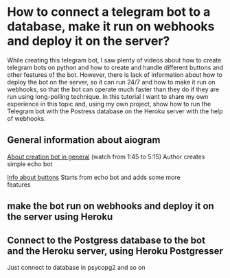 # How to connect a telegram bot to a database, make it run on webhooks and deploy it on the server?

While creating this telegram bot, I saw plenty of videos about how to create telegram bots on python and how to create and handle different buttons and other features of the bot. However, there is lack of information about how to deploy the bot on the server, so it can run 24/7 and how to make it run on webhooks, so that the bot can operate much faster than they do if they are run using long-polling technique. In this tutorial I want to share my own experience in this topic and, using my own project, show how to run the Telegram bot with the Postress database on the Heroku server with the help of webhooks. 

## General information about aiogram

[About creation bot in general](https://www.youtube.com/watch?v=I8K3iYcxPl0) (watch from 1:45 to 5:15)
Author creates simple echo bot 

[Info about buttons](https://www.youtube.com/watch?v=I8K3iYcxPl0)
Starts from echo bot and adds some more <br /> 
features

## make the bot run on webhooks and deploy it on the server using Heroku

## Connect to the Postgress database to the bot and the Heroku server, using Heroku Postgresser
Just connect to database in psycopg2 and so on
